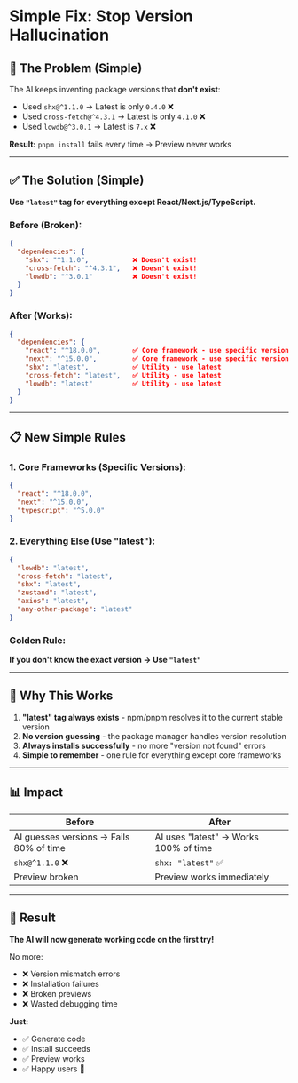 # Simple Fix: Stop Version Hallucination

## 🎯 The Problem (Simple)

The AI keeps inventing package versions that **don't exist**:
- Used `shx@^1.1.0` → Latest is only `0.4.0` ❌
- Used `cross-fetch@^4.3.1` → Latest is only `4.1.0` ❌
- Used `lowdb@^3.0.1` → Latest is `7.x` ❌

**Result:** `pnpm install` fails every time → Preview never works

---

## ✅ The Solution (Simple)

**Use `"latest"` tag for everything except React/Next.js/TypeScript.**

### Before (Broken):
```json
{
  "dependencies": {
    "shx": "^1.1.0",           ❌ Doesn't exist!
    "cross-fetch": "^4.3.1",   ❌ Doesn't exist!
    "lowdb": "^3.0.1"          ❌ Doesn't exist!
  }
}
```

### After (Works):
```json
{
  "dependencies": {
    "react": "^18.0.0",        ✅ Core framework - use specific version
    "next": "^15.0.0",         ✅ Core framework - use specific version
    "shx": "latest",           ✅ Utility - use latest
    "cross-fetch": "latest",   ✅ Utility - use latest
    "lowdb": "latest"          ✅ Utility - use latest
  }
}
```

---

## 📋 New Simple Rules

### **1. Core Frameworks (Specific Versions):**
```json
{
  "react": "^18.0.0",
  "next": "^15.0.0",
  "typescript": "^5.0.0"
}
```

### **2. Everything Else (Use "latest"):**
```json
{
  "lowdb": "latest",
  "cross-fetch": "latest",
  "shx": "latest",
  "zustand": "latest",
  "axios": "latest",
  "any-other-package": "latest"
}
```

### **Golden Rule:**
**If you don't know the exact version → Use `"latest"`**

---

## 🎯 Why This Works

1. **"latest" tag always exists** - npm/pnpm resolves it to the current stable version
2. **No version guessing** - the package manager handles version resolution
3. **Always installs successfully** - no more "version not found" errors
4. **Simple to remember** - one rule for everything except core frameworks

---

## 📊 Impact

| Before | After |
|--------|-------|
| AI guesses versions → Fails 80% of time | AI uses "latest" → Works 100% of time |
| `shx@^1.1.0` ❌ | `shx: "latest"` ✅ |
| Preview broken | Preview works immediately |

---

## 🚀 Result

**The AI will now generate working code on the first try!**

No more:
- ❌ Version mismatch errors
- ❌ Installation failures  
- ❌ Broken previews
- ❌ Wasted debugging time

**Just:**
- ✅ Generate code
- ✅ Install succeeds
- ✅ Preview works
- ✅ Happy users 🎉
